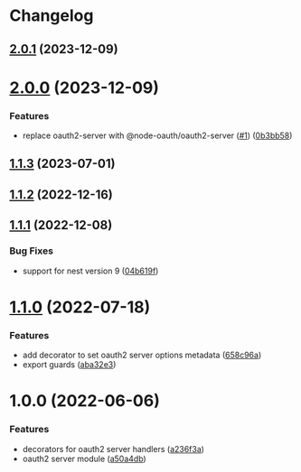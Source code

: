 # Changelog

## [2.0.1](https://github.com/chunkai1312/nest-oauth2-server/compare/v2.0.0...v2.0.1) (2023-12-09)

# [2.0.0](https://github.com/chunkai1312/nest-oauth2-server/compare/v1.1.3...v2.0.0) (2023-12-09)


### Features

* replace oauth2-server with @node-oauth/oauth2-server ([#1](https://github.com/chunkai1312/nest-oauth2-server/issues/1)) ([0b3bb58](https://github.com/chunkai1312/nest-oauth2-server/commit/0b3bb582c96a4a5927183860feefd4dea8dc4c39))

## [1.1.3](https://github.com/chunkai1312/nest-oauth2-server/compare/v1.1.2...v1.1.3) (2023-07-01)

## [1.1.2](https://github.com/chunkai1312/nest-oauth2-server/compare/v1.1.1...v1.1.2) (2022-12-16)

## [1.1.1](https://github.com/chunkai1312/nest-oauth2-server/compare/v1.1.0...v1.1.1) (2022-12-08)


### Bug Fixes

* support for nest version 9 ([04b619f](https://github.com/chunkai1312/nest-oauth2-server/commit/04b619f332f52111741c26292f7396244866c305))

# [1.1.0](https://github.com/chunkai1312/nest-oauth2-server/compare/v1.0.0...v1.1.0) (2022-07-18)


### Features

* add decorator to set oauth2 server options metadata ([658c96a](https://github.com/chunkai1312/nest-oauth2-server/commit/658c96ad978970de9b187f32fe7eb64aadc4df39))
* export guards ([aba32e3](https://github.com/chunkai1312/nest-oauth2-server/commit/aba32e3a4edd22dd2194829f3b332a2b2e82db0d))

# 1.0.0 (2022-06-06)


### Features

* decorators for oauth2 server handlers ([a236f3a](https://github.com/chunkai1312/nest-oauth2-server/commit/a236f3ae943775a5ae8df66c2e4dd13566bb14a3))
* oauth2 server module ([a50a4db](https://github.com/chunkai1312/nest-oauth2-server/commit/a50a4dbb07a263009b6d84088c248d1065cd5b86))